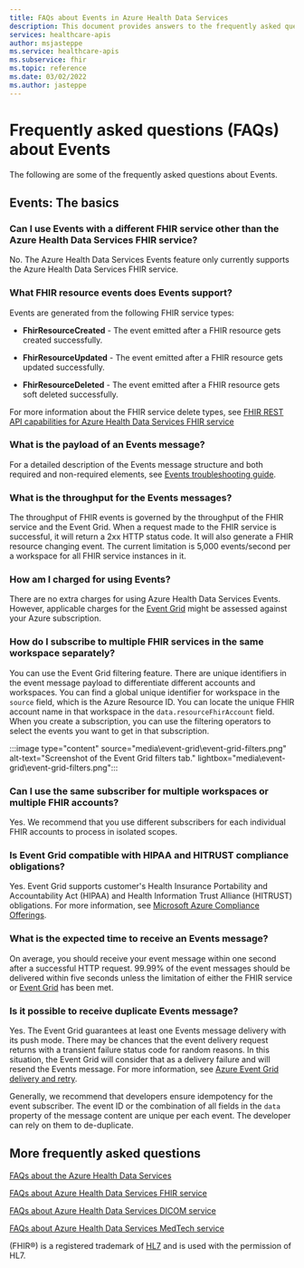 ```yaml
---
title: FAQs about Events in Azure Health Data Services
description: This document provides answers to the frequently asked questions about Events.
services: healthcare-apis
author: msjasteppe
ms.service: healthcare-apis
ms.subservice: fhir
ms.topic: reference
ms.date: 03/02/2022
ms.author: jasteppe
---
```


# Frequently asked questions (FAQs) about Events

The following are some of the frequently asked questions about Events.

## Events: The basics

### Can I use Events with a different FHIR service other than the Azure Health Data Services FHIR service?

No. The Azure Health Data Services Events feature only currently supports the Azure Health Data Services FHIR service.

### What FHIR resource events does Events support?

Events are generated from the following FHIR service types:

- **FhirResourceCreated** - The event emitted after a FHIR resource gets created successfully.

- **FhirResourceUpdated** - The event emitted after a FHIR resource gets updated successfully.

- **FhirResourceDeleted** - The event emitted after a FHIR resource gets soft deleted successfully.

For more information about the FHIR service delete types, see [FHIR REST API capabilities for Azure Health Data Services FHIR service](../../healthcare-apis/fhir/fhir-rest-api-capabilities.md)

### What is the payload of an Events message? 

For a detailed description of the Events message structure and both required and non-required elements, see [Events troubleshooting guide](events-troubleshooting-guide.md). 

### What is the throughput for the Events messages?

The throughput of FHIR events is governed by the throughput of the FHIR service and the Event Grid. When a request made to the FHIR service is successful, it will return a 2xx HTTP status code. It will also generate a FHIR resource changing event. The current limitation is 5,000 events/second per a workspace for all FHIR service instances in it. 

### How am I charged for using Events?

There are no extra charges for using Azure Health Data Services Events. However, applicable charges for the [Event Grid](https://azure.microsoft.com/pricing/details/event-grid/) might be assessed against your Azure subscription.


### How do I subscribe to multiple FHIR services in the same workspace separately?

You can use the Event Grid filtering feature. There are unique identifiers in the event message payload to differentiate different accounts and workspaces. You can find a global unique identifier for workspace in the `source` field, which is the Azure Resource ID. You can locate the unique FHIR account name in that workspace in the `data.resourceFhirAccount` field. When you create a subscription, you can use the filtering operators to select the events you want to get in that subscription.

  :::image type="content" source="media\event-grid\event-grid-filters.png" alt-text="Screenshot of the Event Grid filters tab." lightbox="media\event-grid\event-grid-filters.png":::


### Can I use the same subscriber for multiple workspaces or multiple FHIR accounts?

Yes. We recommend that you use different subscribers for each individual FHIR accounts to process in isolated scopes.

### Is Event Grid compatible with HIPAA and HITRUST compliance obligations?

Yes. Event Grid supports customer's Health Insurance Portability and Accountability Act (HIPAA) and Health Information Trust Alliance (HITRUST) obligations. For more information, see [Microsoft Azure Compliance Offerings](https://azure.microsoft.com/resources/microsoft-azure-compliance-offerings/).


 ### What is the expected time to receive an Events message?

On average, you should receive your event message within one second after a successful HTTP request. 99.99% of the event messages should be delivered within five seconds unless the limitation of either the FHIR service or [Event Grid](../../event-grid/quotas-limits.md) has been met.

### Is it possible to receive duplicate Events message?

Yes. The Event Grid guarantees at least one Events message delivery with its push mode. There may be chances that the event delivery request returns with a transient failure status code for random reasons. In this situation, the Event Grid will consider that as a delivery failure and will resend the Events message. For more information, see [Azure Event Grid delivery and retry](../../event-grid/delivery-and-retry.md).


Generally, we recommend that developers ensure idempotency for the event subscriber. The event ID or the combination of all fields in the ```data``` property of the message content are unique per each event. The developer can rely on them to de-duplicate. 
   
## More frequently asked questions
[FAQs about the Azure Health Data Services](../healthcare-apis-faqs.md)

[FAQs about Azure Health Data Services FHIR service](../fhir/fhir-faq.md)

[FAQs about Azure Health Data Services DICOM service](../dicom/dicom-services-faqs.yml)

[FAQs about Azure Health Data Services MedTech service](../iot/iot-connector-faqs.md)

(FHIR&#174;) is a registered trademark of [HL7](https://hl7.org/fhir/) and is used with the permission of HL7.
